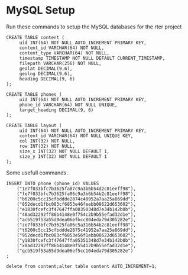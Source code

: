 MySQL Setup
===========

Run these commands to setup the MySQL databases for the rter project

    CREATE TABLE content (
         uid INT(64) NOT NULL AUTO_INCREMENT PRIMARY KEY, 
         content_id VARCHAR(64) NOT NULL, 
         content_type VARCHAR(64) NOT NULL,
         timestamp TIMESTAMP NOT NULL DEFAULT CURRENT_TIMESTAMP, 
         filepath VARCHAR(256) NOT NULL,
         geolat DECIMAL(9,6),
         geolng DECIMAL(9,6),
         heading DECIMAL(9, 6)
    );
    
    CREATE TABLE phones (
         uid INT(64) NOT NULL AUTO_INCREMENT PRIMARY KEY, 
         phone_id VARCHAR(64) NOT NULL UNIQUE,
         target_heading DECIMAL(9, 6)
    );
    
    CREATE TABLE layout (
         uid INT(64) NOT NULL AUTO_INCREMENT PRIMARY KEY, 
         content_id VARCHAR(64) NOT NULL UNIQUE KEY,
         col INT(32) NOT NULL,
         row INT(32) NOT NULL,
         size_x INT(32) NOT NULL DEFAULT 1,
         size_y INT(32) NOT NULL DEFAULT 1
    );


Some usefull commands.

    INSERT INTO phone (phone_id) VALUES
	    ("1e7f033bfc7b3625fa07c9a3b6b54d2c81eeff98"),
        ("fe7f033bfc7b3625fa06c9a3b6b54b2c81eeff98"),
        ("b6200c5cc15cfbddde2874c40952a7aa25a869dd"),
        ("852decd1fbc083cf6853e46feebb08622d653602"),
        ("e1830fcefc3f47647ffa08350348d7e34b142b0b"),
        ("48ad32292ff86b4148e0f754c2b9b55efad32d1e"),
        ("acb519f53a55d9dea06efbcc804eda79d305282e"),
        ("ze7f033bfc7b3625fa06c5a316b54b2c81eeff98"),
        ("t6200c5cc15cfbddde2875c41952a7aa25a869dd"),
        ("952decd1fbc083cf6853e56f1ebb08622d653602"),
        ("y1830fcefc3f47647ffa05351348d7e34b142b0b"),
        ("x8ad32292ff86b4148e0f55412b9b55efad32d1e"),
        ("qcb519f53a55d9dea06ef5cc104eda79d305282e")
    ;

    delete from content;alter table content AUTO_INCREMENT=1;